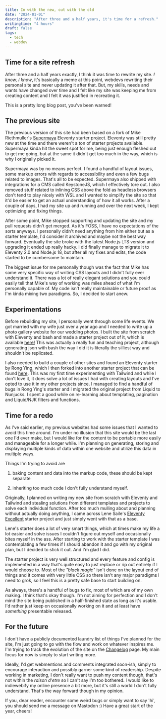 ```yaml
---
title: In with the new, out with the old
date: "2024-01-01"
description: "After three and a half years, it's time for a refresh."
writingtime: "4 hours"
draft: false
tags:
  - tech
  - webdev
---
```


## Time for a site refresh

After three and a half years exactly, I think it was time to rewrite my site. _I know, I know_, it's basically a meme at this point, webdevs rewriting their personal site and never updating it after that. But, my skills, needs and wants have changed over time and I felt like my site was keeping me from creating content and I felt it was justified in recreating it.

This is a pretty long blog post, you've been warned!

## The previous site

The previous version of this site had been based on a fork of Mike Riethmuller's [Supermaya](https://github.com/MadeByMike/supermaya) Eleventy starter project. Eleventy was still pretty new at the time and there weren't a ton of starter projects available. Supermaya kinda hit the sweet spot for me, being just enough fleshed out to get me going, but at the same it didn't get too much in the way, which is why I originally picked it.

Supermaya was by no means perfect. I found a handful of layout issues, some markup errors with regards to accessibility and even a few bugs related to images. That's all to be expected. Supermaya also shipped with integrations for a CMS called KeystoneJS, which I effectively tore out. I also removed stuff related to inlining CSS above the fold as headless browsers don't tend to play nicely with WSL and I wanted to simplify the site so that it'd be easier to get an actual understanding of how it all works. After a couple of days, I had my site up and running and over the next week, I kept optimizing and fixing things.

After some point, Mike stopped supporting and updating the site and my pull requests didn't get merged. As it's FOSS, I have no expectations of the sorts anyways. I personally didn't need anything from him either but as a starter template, I'd consider it archived and maybe not the best way forward. Eventually the site broke with the latest Node.js LTS version and upgrading it ended up really hacky. I did finally manage to migrate it to Eleventy 2.0 and Node.js 18, but after all my fixes and edits, the code started to be cumbersome to maintain. 

The biggest issue for me personally though was the fact that Mike has some very specific way of writing CSS layouts and I didn't fully ever understand it. There was a lot of really elegant solutions and you could easily tell that Mike's way of working was miles ahead of what I'm personally capable of. My code isn't really maintainable or future proof as I'm kinda mixing two paradigms. So, I decided to start anew.

## Experimentations

Before rebuilding my site, I personally went through some life events. We got married with my wife just over a year ago and I needed to write up a photo gallery website for our wedding photos. I built the site from scratch with Eleventy and bash and made a starter project out of it, which is available [here!](https://11ty-gallery.netlify.app) This was actually a really fun and teaching project, although generating json with bash the way I did it is literally the silliest way and shouldn't be replicated.

I also needed to build a couple of other sites and found an Eleventy starter by Rong Ying, which I then forked into another starter project that can be found [here](https://11ty-blog-njk-starter.netlify.app). This was my first time experimenting with Tailwind and while I don't love it, it does solve a lot of issues I had with creating layouts and I've opted to use it in my other projects since. I managed to find a handful of bugs in Rong Ying's starter and I migrated the original project from Liquid to Nunjucks. I spent a good while on re-learning about templating, pagination and Liquid/NJK filters and functions.

## Time for a redo

As I've said earlier, my previous websites had some issues that I wanted to avoid this time around. I'm under no illusion that this site would be the last one I'd ever make, but I would like for the content to be portable more easily and manageable for a longer while. I'm planning on generating, storing and displaying multiple kinds of data within one website and utilize this data in multiple ways. 

Things I'm trying to avoid are 

1. baking content and data into the markup code, these should be kept separate

2. inheriting too much code I don't fully understand myself.

Originally, I planned on writing my new site from scratch with Eleventy and Tailwind and stealing solutions from different templates and projects to solve each individual function. After too much mulling about and planning without actually doing anything, I came across Lene Saile's [Eleventy Excellent](https://github.com/madrilene/eleventy-excellent) starter project and just simply went with that as a base.

Lene's starter does a lot of very smart things, which at times make my life a lot easier and solve issues I couldn't figure out myself and occasionally bites myself in the ass. After starting to work with the starter template I was contemplating a few times if I should abandon it and go with my original plan, but I decided to stick it out. And I'm glad I did.

The starter project is very well structured and every feature and config is implemented in a way that's quite easy to just replace or rip out entirely if I would choose to. Most of the _"black magic"_ isn't done on the layout end of things and it comes with very little CSS so there isn't any major paradigms I need to grok, so I feel this is a pretty safe base to start building on.

As always, there's a handful of bugs to fix, most of which are of my own making. I think that's okay though. I'm not aiming for perfection and I don't mind the site being published in a half-finished state as long as it's usable. I'd rather just keep on occasionally working on it and at least have _something_ presentable released.

## For the future

I don't have a publicly documented laundry list of things I've planned for the site, I'm just going to go with the flow and work on whatever inspires me. I'm trying to track the evolution of the site on the [Changelog](/changelog/) page. My main focus for now is simply to start writing more. 

Ideally, I'd get webmentions and comments integrated soon-ish, simply to encourage interaction and possibly garner some kind of readership. Despite working in marketing, I don't really want to push my content though, that's not within the _raison d'etre_ so I can't say I'm too bothered. I would like to indiewebify my online presence a bit more, but it's still a world I don't fully understand. That's the way forward though in my opinion.

If you, dear reader, encounter some weird bugs or simply want to say 'hi', you should send me a message on Mastodon :) Have a great start of the year, cheers!

